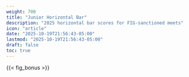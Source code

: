 ```yaml
---
weight: 700
title: "Junior Horizontal Bar"
description: "2025 horizontal bar scores for FIG-sanctioned meets"
icon: "article"
date: "2025-10-19T21:56:43-05:00"
lastmod: "2025-10-19T21:56:43-05:00"
draft: false
toc: true
---
```


{{< fig_bonus >}}